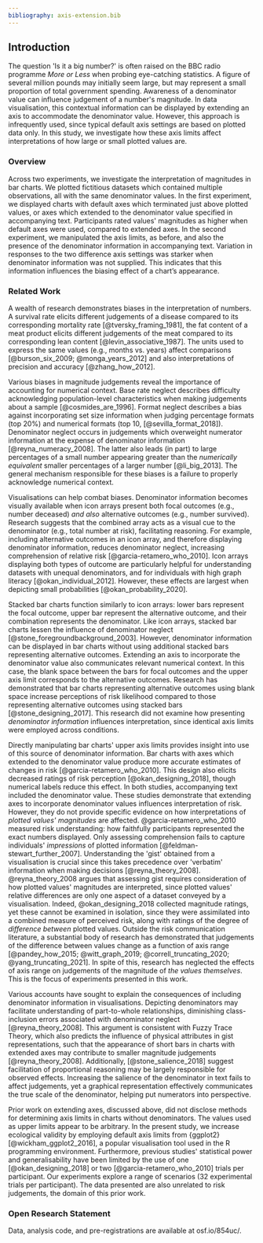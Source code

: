 ```yaml
---
bibliography: axis-extension.bib
---
```


## Introduction

The question 'Is it a big number?' is often raised on the BBC radio programme *More or Less* when probing eye-catching statistics. A figure of several million pounds may initially seem large, but may represent a small proportion of total government spending. Awareness of a denominator value can influence judgement of a number's magnitude. In data visualisation, this contextual information can be displayed by extending an axis to accommodate the denominator value. However, this approach is infrequently used, since typical default axis settings are based on plotted data only. In this study, we investigate how these axis limits affect interpretations of how large or small plotted values are.

### Overview

Across two experiments, we investigate the interpretation of magnitudes in bar charts. We plotted fictitious datasets which contained multiple observations, all with the same denominator values. In the first experiment, we displayed charts with default axes which terminated just above plotted values, or axes which extended to the denominator value specified in accompanying text. Participants rated values' magnitudes as higher when default axes were used, compared to extended axes. In the second experiment, we manipulated the axis limits, as before, and also the presence of the denominator information in accompanying text. 
Variation in responses to the two difference axis settings was starker when denominator information was not supplied. This indicates that this information influences the biasing effect of a chart’s appearance.

### Related Work

A wealth of research demonstrates biases in the interpretation of numbers. A survival rate elicits different judgements of a disease compared to its corresponding mortality rate [@tversky_framing_1981], the fat content of a meat product elicits different judgements of the meat compared to its corresponding lean content [@levin_associative_1987]. The units used to express the same values (e.g., months vs. years) affect comparisons [@burson_six_2009; @monga_years_2012] and also interpretations of precision and accuracy [@zhang_how_2012].

Various biases in magnitude judgements reveal the importance of accounting for numerical context. Base rate neglect describes difficulty acknowledging population-level characteristics when making judgements about a sample [@cosmides_are_1996]. Format neglect describes a bias against incorporating set size information when judging percentage formats (top 20%) and numerical formats (top 10, [@sevilla_format_2018]). Denominator neglect occurs in judgements which overweight numerator information at the expense of denominator information [@reyna_numeracy_2008]. The latter also leads (in part) to large percentages of a small number appearing greater than the *numerically equivalent* smaller percentages of a larger number [@li_big_2013]. The general mechanism responsible for these biases is a failure to properly acknowledge numerical context.

Visualisations can help combat biases. Denominator information becomes visually available when icon arrays present both focal outcomes (e.g., number deceased) *and also* alternative outcomes (e.g., number survived). Research suggests that the combined array acts as a visual cue to the denominator (e.g., total number at risk), facilitating reasoning. For example, including alternative outcomes in an icon array, and therefore displaying denominator information, reduces denominator neglect, increasing comprehension of relative risk [@garcia-retamero_who_2010]. Icon arrays displaying both types of outcome are particularly helpful for understanding datasets with unequal denominators, and for individuals with high graph literacy [@okan_individual_2012]. However, these effects are largest when depicting small probabilities [@okan_probability_2020].

Stacked bar charts function similarly to icon arrays: lower bars represent the focal outcome, upper bar represent the alternative outcome, and their combination represents the denominator. Like icon arrays, stacked bar charts lessen the influence of denominator neglect [@stone_foregroundbackground_2003]. However, denominator information can be displayed in bar charts without using additional stacked bars representing alternative outcomes. Extending an axis to incorporate the denominator value also communicates relevant numerical context. In this case, the blank space between the bars for focal outcomes and the upper axis limit corresponds to the alternative outcomes. Research has demonstrated that bar charts representing alternative outcomes using blank space increase perceptions of risk likelihood compared to those representing alternative outcomes using stacked bars [@stone_designing_2017]. This research did not examine how presenting *denominator information* influences interpretation, since identical axis limits were employed across conditions.

Directly manipulating bar charts' upper axis limits provides insight into use of this source of denominator information. Bar charts with axes which extended to the denominator value produce more accurate estimates of changes in risk [@garcia-retamero_who_2010]. This design also elicits decreased ratings of risk perception [@okan_designing_2018], though numerical labels reduce this effect. In both studies, accompanying text included the denominator value. These studies demonstrate that extending axes to incorporate denominator values influences interpretation of risk. However, they do not provide specific evidence on how interpretations of *plotted values' magnitudes* are affected. @garcia-retamero_who_2010 measured risk understanding: how faithfully participants represented the exact numbers displayed. Only assessing comprehension fails to capture individuals' *impressions* of plotted information [@feldman-stewart_further_2007]. Understanding the 'gist' obtained from a visualisation is crucial since this takes precedence over 'verbatim' information when making decisions [@reyna_theory_2008]. @reyna_theory_2008 argues that assessing gist requires consideration of how plotted values' magnitudes are interpreted, since plotted values' relative differences are only one aspect of a dataset conveyed by a visualisation. Indeed, @okan_designing_2018 collected magnitude ratings, yet these cannot be examined in isolation, since they were assimilated into a combined measure of perceived risk, along with ratings of the degree of *difference between* plotted values. Outside the risk communication literature, a substantial body of research has demonstrated that judgements of the difference between values change as a function of axis range [@pandey_how_2015; @witt_graph_2019; @correll_truncating_2020; @yang_truncating_2021]. In spite of this, research has neglected the effects of axis range on judgements of the magnitude of *the values themselves*. This is the focus of experiments presented in this work.

Various accounts have sought to explain the consequences of including denominator information in visualisations. Depicting denominators may facilitate understanding of part-to-whole relationships, diminishing class-inclusion errors associated with denominator neglect [@reyna_theory_2008]. This argument is consistent with Fuzzy Trace Theory, which also predicts the influence of physical attributes in gist representations, such that the appearance of short bars in charts with extended axes may contribute to smaller magnitude judgements [@reyna_theory_2008]. Additionally, [@stone_salience_2018] suggest facilitation of proportional reasoning may be largely responsible for observed effects. Increasing the salience of the denominator in text fails to affect judgements, yet a graphical representation effectively communicates the true scale of the denominator, helping put numerators into perspective.

Prior work on extending axes, discussed above, did not disclose methods for determining axis limits in charts without denominators. The values used as upper limits appear to be arbitrary. In the present study, we increase ecological validity by employing default axis limits from {ggplot2} [@wickham_ggplot2_2016], a popular visualisation tool used in the R programming environment. Furthermore, previous studies' statistical power and generalisability have been limited by the use of one [@okan_designing_2018] or two [@garcia-retamero_who_2010] trials per participant. Our experiments explore a range of scenarios (32 experimental trials per participant). The data presented are also unrelated to risk judgements, the domain of this prior work.

### Open Research Statement

Data, analysis code, and pre-registrations are available at osf.io/854uc/.

